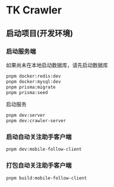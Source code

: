 # TK Crawler

## 启动项目(开发环境)

### 启动服务端

如果尚未在本地启动数据库，请先启动数据库

```bash
pnpm docker:redis:dev
pnpm docker:mysql:dev
pnpm prisma:migrate
pnpm prisma:seed
```

启动服务

```bash
pnpm dev:server
pnpm dev:crawler-server
```

### 启动自动关注助手客户端

```bash
pnpm dev:mobile-follow-client
```

### 打包自动关注助手客户端

```bash
pnpm build:mobile-follow-client
```
